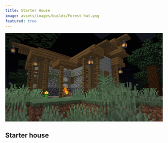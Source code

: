 ```yaml
---
title: Starter House
image: assets/images/builds/Forest hut.png
featured: true
---
```

<div class="w-400 mw-full"> <!-- w-400 = width: 40rem (400px), mw-full = max-width: 100% -->
  <div class="card p-0"> <!-- p-0 = padding: 0 -->
    <img src="/assets/images/builds/Forest hut.png" class="img-fluid rounded-top" alt="..."> <!-- rounded-top = rounded corners on the top -->
    <!-- Nested content container inside card -->
    <div class="content">
      <h2 class="content-title">
        Starter house
      </h2>
    </div>
  </div>
</div>